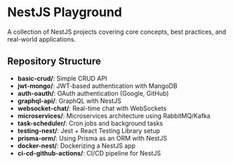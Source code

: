 # NestJS Playground

A collection of NestJS projects covering core concepts, best practices, and real-world applications.

## Repository Structure

- **basic-crud/**: Simple CRUD API
- **jwt-mongo/**: JWT-based authentication with MangoDB
- **auth-oauth/**: OAuth authentication (Google, GitHub)
- **graphql-api/**: GraphQL with NestJS
- **websocket-chat/**: Real-time chat with WebSockets
- **microservices/**: Microservices architecture using RabbitMQ/Kafka
- **task-scheduler/**: Cron jobs and background tasks
- **testing-nest/**: Jest + React Testing Library setup
- **prisma-orm/**: Using Prisma as an ORM with NestJS
- **docker-nest/**: Dockerizing a NestJS app
- **ci-cd-github-actions/**: CI/CD pipeline for NestJS
